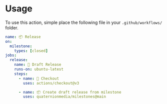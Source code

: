 # Usage

To use this action, simple place the following file in your `.github/workflows/` folder.

```yml title=".github/workflows/draft-release.yml"
name: 📦 Release
on:
  milestone:
    types: [closed]
jobs:
  release:
    name: 📝 Draft Release
    runs-on: ubuntu-latest
    steps:
      - name: 📰 Checkout
        uses: actions/checkout@v3

      - name: 📦 Create draft release from milestone
        uses: quaternionmedia/milestones@main
```
